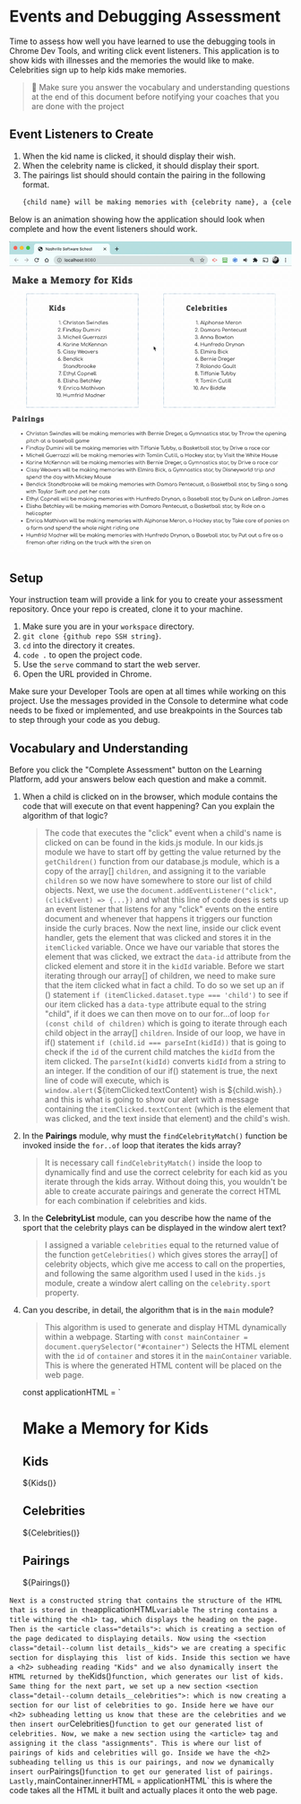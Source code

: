 # Events and Debugging Assessment

Time to assess how well you have learned to use the debugging tools in Chrome Dev Tools, and writing click event listeners. This application is to show kids with illnesses and the memories the would like to make. Celebrities sign up to help kids make memories.

> 🧨 Make sure you answer the vocabulary and understanding questions at the end of this document before notifying your coaches that you are done with the project

## Event Listeners to Create

1. When the kid name is clicked, it should display their wish.
1. When the celebrity name is clicked, it should display their sport.
1. The pairings list should should contain the pairing in the following format.
    ```html
    {child name} will be making memories with {celebrity name}, a {celebrity sport} star, by {child wish}
    ```

Below is an animation showing how the application should look when complete and how the event listeners should work.

<img src="./images/debugging-events-assessment.gif" width="700px">

## Setup

Your instruction team will provide a link for you to create your assessment repository. Once your repo is created, clone it to your machine.

1. Make sure you are in your `workspace` directory.
1. `git clone {github repo SSH string}`.
1. `cd` into the directory it creates.
1. `code .` to open the project code.
1. Use the `serve` command to start the web server.
1. Open the URL provided in Chrome.

Make sure your Developer Tools are open at all times while working on this project. Use the messages provided in the Console to determine what code needs to be fixed or implemented, and use breakpoints in the Sources tab to step through your code as you debug.

## Vocabulary and Understanding

Before you click the "Complete Assessment" button on the Learning Platform, add your answers below each question and make a commit.

1. When a child is clicked on in the browser, which module contains the code that will execute on that event happening? Can you explain the algorithm of that logic?

   > The code that executes the "click" event when a child's name is clicked on can be found in the kids.js module. 
   In our kids.js module we have to start off by getting the value returned by the `getChildren()` function from our database.js module, which is 
   a copy of the array[] `children`, and assigning it to the variable `children` so we now have somewhere to store our list of child objects.
   Next, we use the `document.addEventListener("click", (clickEvent) => {...})` and what this line of code does is sets up an event listener that listens for any
   "click" events on the entire document and whenever that happens it triggers our function inside the curly braces.
   Now the next line, inside our click event handler, gets the element that was clicked and stores it in the `itemClicked` variable.
   Once we have our variable that stores the element that was clicked, we extract the `data-id` attribute from the clicked element and store it in the `kidId` variable. Before we start iterating through our array[] of children, we need to make sure that the item clicked what in fact a child. To do so we set up an if () statement `if (itemClicked.dataset.type === 'child')` to see if our item clicked has a `data-type` attribute equal to the string "child", if it does we can then move on to our for...of loop `for (const child of children)` which is going to iterate through each child object in the array[] `children`. Inside of our loop, we have in if() statement `if (child.id === parseInt(kidId))` that is going to check if the `id` of the current child matches the `kidId` from the item clicked. The `parseInt(kidId)` converts `kidId` from a string to an integer. If the condition of our if() statement is true, the next line of code will execute, which is `window.alert(`${itemClicked.textContent} wish is ${child.wish}.`)` and this is what is going to show our alert with a message containing the `itemClicked.textContent` (which is the element that was clicked, and the text inside that element) and the child's wish.
   
2. In the **Pairings** module, why must the `findCelebrityMatch()` function be invoked inside the `for..of` loop that iterates the kids array?

   > It is necessary call `findCelebrityMatch()` inside the loop to dynamically find and use the correct celebrity for each kid as you iterate through the kids array. Without doing this, you wouldn't be able to create accurate pairings and generate the correct HTML for each combination if celebrities and kids.

3. In the **CelebrityList** module, can you describe how the name of the sport that the celebrity plays can be displayed in the window alert text?

   > I assigned a variable `celebrities` equal to the returned value of the function `getCelebrities()` which gives stores the array[] of celebrity objects, which give me access to call on the properties, and following the same algorithm used I used in the `kids.js` module, create a window alert calling on the `celebrity.sport` property.

4. Can you describe, in detail, the algorithm that is in the `main` module?

   > This algorithm is used to generate and display HTML dynamically within a webpage. Starting with `const mainContainer = document.querySelector("#container")`
   Selects the HTML element with the `id` of `container` and stores it in the `mainContainer` variable. This is where the generated HTML content will be placed on the web page. 

   const applicationHTML = `
    <h1>Make a Memory for Kids</h1>
    <article class="details">
        <section class="detail--column list details__kids">
            <h2>Kids</h2>
            ${Kids()}
        </section>
        <section class="detail--column details__celebrities">
            <h2>Celebrities</h2>
            ${Celebrities()}
        </section>
    </article>

    <article class="assignments">
        <h2>Pairings</h2>
        ${Pairings()}
    </article>
`
Next is a constructed string that contains the structure of the HTML that is stored in the `applicationHTML` variable
The string contains a title withing the <h1> tag, which displays the heading on the page. Then is the <article class="details">: which is creating a section of the page dedicated to displaying details. Now using the <section class="detail--column list details__kids"> we are creating a specific section for displaying this 
list of kids. Inside this section we have a <h2> subheading reading "Kids" and we also dynamically insert the HTML returned by the `Kids()` function, which generates our list of kids. Same thing for the next part, we set up a new section <section class="detail--column details__celebrities">: which is now creating a section for our list of celebrities to go. Inside here we have our <h2> subheading letting us know that these are the celebrities and we then insert our `Celebrities()` function to get our generated list of celebrities. Now, we make a new section using the <article> tag and assigning it the class "assignments".
This is where our list of pairings of kids and celebrities will go. Inside we have the <h2> subheading telling us this is our pairings, and now we dynamically insert our `Pairings()` function to get our generated list of pairings. Lastly, `mainContainer.innerHTML = applicationHTML` this is where the code takes all the HTML it built and actually places it onto the web page.



